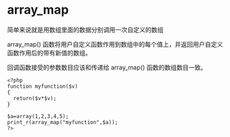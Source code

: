 # array_map 

简单来说就是用数组里面的数据分别调用一次自定义的数组

array_map() 函数将用户自定义函数作用到数组中的每个值上，并返回用户自定义函数作用后的带有新值的数组。

回调函数接受的参数数目应该和传递给 array_map() 函数的数组数目一致。

```
<?php
function myfunction($v)
{
  return($v*$v);
}

$a=array(1,2,3,4,5);
print_r(array_map("myfunction",$a));
?>
```














